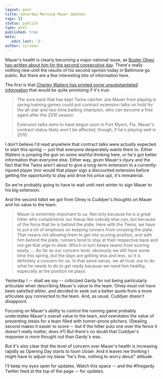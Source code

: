 ```yaml
---
layout: post
title: Saturday Morning Mauer Updates
tags: []
status: publish
type: post
published: true
meta:
  _edit_last: '2'
author: sirsean
---
```

Mauer's health is clearly becoming a major national issue, as <a href="http://insider.espn.go.com/espn/blog/index?entryID=3979724&amp;searchName=olney_buster&amp;campaign=rsssrch&amp;source=olney_buster">Buster Olney has written about him for the second consecutive day</a>. There's really nothing new until the results of his second opinion today in Baltimore go public. But there are a few interesting bits of information here.

The first is that <a href="http://www.twincities.com/sports/ci_11883079">Charley Walters has printed some unsubstantiated information</a> that would be quite promising if it's true:

<span id="default">
<blockquote>The sore back that has kept Twins catcher Joe Mauer from playing in spring training games could put contract extension talks on hold for the all-star and two-time batting champion, who can become a free agent after the 2010 season.

Extension talks were to have begun soon in Fort Myers, Fla. Mauer's contract status likely won't be affected, though, if he's playing well in 2010.</blockquote>
I don't believe I'd read anywhere that contract talks were actually expected to start this spring -- just that everyone desperately wants them to. Either Walters is jumping the gun on some wishful thinking here, or he's got better information than everyone else. Either way, given Mauer's injury and the fact that the Twins aren't about to give a long-term extension to a currently-injured player (nor would that player sign a discounted extension before getting the opportunity to play and drive his price up), it's immaterial.

So we're probably going to have to wait until next winter to sign Mauer to his big extension.

And the second tidbit we got from Olney is Cuddyer's thoughts on Mauer and his value to the team:
<blockquote>Mauer is extremely important to us. Not only because he is a great hitter who compliments our lineup like nobody else can, but because of the force that he is behind the plate. Here with the Twins, we have to put a lot of emphasis on keeping runners from crossing the plate. That means not allowing them to get into scoring position, and with him behind the plate, runners tend to stay at their respective base and not get that urge to steal. Which in turn keeps teams from scoring easily. … As far as our concern level, obviously we still have some time this spring, but the days are getting less and less, so it is definitely a concern for us. In that same sense, we all trust Joe to do what he needs to do to get ready because we need him healthy, especially at the position he plays.</blockquote>
Yesterday I -- shall we say -- criticized Gardy for not being particularly articulate when describing Mauer's value to the team. Olney must not have been satisfied either, and decided to seek out a better quote from a more articulate guy connected to the team. And, as usual, Cuddyer doesn't disappoint.

Focusing on Mauer's ability to control the running game probably understates Mauer's overall value to the team, and overstates the value of preventing steals for a team filled with homer-prone pitchers. (Stealing second makes it easier to score -- but if the hitter puts one over the fence it doesn't really matter, does it?) But there's no doubt that Cuddyer's response is more thought out than Gardy's was.

But it's also clear that the level of concern over Mauer's health is increasing rapidly as Opening Day starts to loom closer. And it leaves me thinking I might have to adjust my blase "he's fine, nothing to worry about" attitude.

I'll keep my eyes open for updates. Watch this space -- and the #firegardy Twitter feed at the top of the page -- for updates.

</span>

